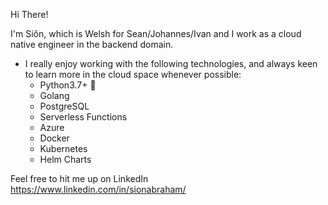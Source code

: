 Hi There!

I'm Siôn, which is Welsh for Sean/Johannes/Ivan and I work as a cloud native engineer in the backend domain.

- I really enjoy working with the following technologies, and always keen to learn more in the cloud space whenever possible:
	- Python3.7+ :snake:
	- Golang
	- PostgreSQL
	- Serverless Functions
	- Azure
	- Docker
	- Kubernetes
	- Helm Charts


Feel free to hit me up on LinkedIn https://www.linkedin.com/in/sionabraham/
